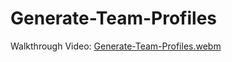 # Generate-Team-Profiles

Walkthrough Video:
[Generate-Team-Profiles.webm](https://user-images.githubusercontent.com/109236891/194958202-31f02ff0-5172-45cc-bbd4-941d835310e4.webm)
